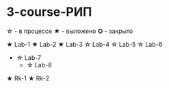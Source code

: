 # 3-course-РИП
☆ - в процессе
★ - выложено
✪ - закрыто

★ Lab-1
★ Lab-2
★ Lab-3
☆ Lab-4
☆ Lab-5
☆ Lab-6
+ ☆ Lab-7
  + ☆ Lab-8

★ Rk-1
★ Rk-2
